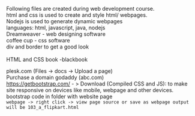 Following files are created during web development course. <br/>
html and css is used to create and style html/ webpages. <br/>
Nodejs is used to generate dynamic webpages <br/>
languages: html, javascript, java, nodejs <br/>
Dreamweaver - web designing software  <br/>
coffee cup - css software  <br/>
div and border to get a good look  <br/>\
HTML and CSS book -blackbook

plesk.com  (Files -> docs -> Upload a page) <br/>
Purchase a domain godaddy (abc.com)  <br/>
https://getbootstrap.com/ - > Download (Compiled CSS and JS): to make site responsive on devices like mobile, webpage and other devices.
bootstrap code in folder with website page
<br/>
`webpage -> right click -> view page source or save as webpage output will be 103_a_flipkart.html`

